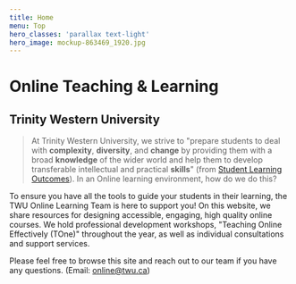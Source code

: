 ```yaml
---
title: Home
menu: Top
hero_classes: 'parallax text-light'
hero_image: mockup-863469_1920.jpg
---
```


# Online Teaching & Learning
## Trinity Western University

> At Trinity Western University, we strive to "prepare students to deal with **complexity**, **diversity**, and **change** by providing them with a broad **knowledge** of the wider world and help them to develop transferable intellectual and practical **skills**" (from [Student Learning Outcomes](https://www.twu.ca/academics/student-learning-outcomes)). In an Online learning environment, how do we do this?

To ensure you have all the tools to guide your students in their learning, the TWU Online Learning Team is here to support you!  On this website, we share resources for designing accessible, engaging, high quality online courses. We hold professional development workshops, "Teaching Online Effectively (TOne)" throughout the year, as well as individual consultations and support services.

Please feel free to browse this site and reach out to our team if you have any questions. (Email: online@twu.ca)
